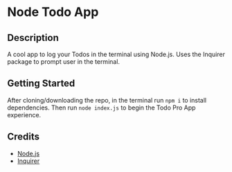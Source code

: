 # Node Todo App

## Description

A cool app to log your Todos in the terminal using Node.js. Uses the Inquirer package to prompt user in the terminal.

## Getting Started

After cloning/downloading the repo, in the terminal run `npm i` to install dependencies. Then run `node index.js` to begin the Todo Pro App experience.

## Credits

- [Node.js](https://nodejs.org/en/)
- [Inquirer](https://www.npmjs.com/package/inquirer)
